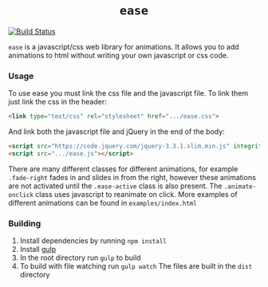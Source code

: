 <h1 align='center'><code>ease</code></h1>

[![Build Status](https://travis-ci.org/zacklukem/ease.svg?branch=master)](https://travis-ci.org/zacklukem/ease)

`ease` is a javascript/css web library for animations.  It allows you to add animations to html without writing your own javascript or css code.

### Usage
To use ease you must link the css file and the javascript file.  To link them just link the css in the header:
```html
<link type="text/css" rel="stylesheet" href=".../ease.css">
```
And link both the javascript file and jQuery in the end of the body:
```html
<script src="https://code.jquery.com/jquery-3.3.1.slim.min.js" integrity="sha384-q8i/X+965DzO0rT7abK41JStQIAqVgRVzpbzo5smXKp4YfRvH+8abtTE1Pi6jizo" crossorigin="anonymous"></script>
<script src=".../ease.js"></script>
```
There are many different classes for different animations, for example `.fade-right` fades in and slides in from the right,  however these animations are not activated until the `.ease-active` class is also present.  The `.animate-onclick` class uses javascript to reanimate on click.  More examples of different animations can be found in `examples/index.html`
### Building
1. Install dependencies by running `npm install`
2. Install [gulp](https://gulpjs.com/)
3. In the root directory run `gulp` to build
4. To build with file watching run `gulp watch`
The files are built in the `dist` directory